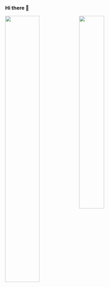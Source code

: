 ### Hi there 👋
<!-- <img width="800" src="https://github-profile-trophy.vercel.app/?username=gesoges0" /> -->
<!-- <img width="800" src="./profile-3d-contrib/profile-season-animate.svg"> -->

<div>
  <img width="47%" align="left" src="https://github-readme-stats.vercel.app/api?username=gesoges0&count_private=true&include_all_commits=true" />
  <img width="40%" src="https://github-readme-stats.vercel.app/api/top-langs/?username=gesoges0&layout=compact&hide=jupyter%20notebook,css,html,javascript,Smarty,PostScript&show=reviews,discussions_started,discussions_answered,prs_merged,prs_merged_percentage" />
</div>
